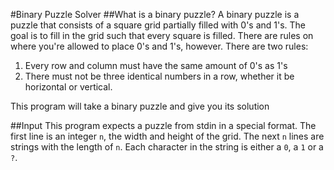 #Binary Puzzle Solver
##What is a binary puzzle?
A binary puzzle is a puzzle that consists of a square grid partially filled with 0's and 1's. The goal is to fill in the grid such that every square is filled. There are rules on where you're allowed to place 0's and 1's, however. There are two rules:
1. Every row and column must have the same amount of 0's as 1's
2. There must not be three identical numbers in a row, whether it be horizontal or vertical.

This program will take a binary puzzle and give you its solution

##Input
This program expects a puzzle from stdin in a special format. The first line is an integer `n`, the width and height of the grid. The next `n` lines are strings with the length of `n`. Each character in the string is either a `0`, a `1` or a `?`. 




